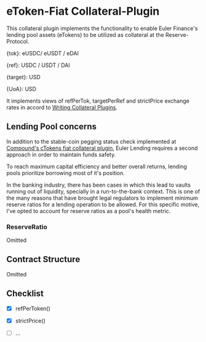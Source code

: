 # eToken-Fiat Collateral-Plugin

This collateral plugin implements the functionality to enable Euler Finance's lending pool assets (eTokens) to be utilized as collateral at the Reserve-Protocol.

{tok}: eUSDC/ eUSDT / eDAI

{ref}: USDC / USDT / DAI

{target}: USD

{UoA}: USD

It implements views of refPerTok, targetPerRef and strictPrice exchange rates in accord to [Writing Collateral Plugins](https://github.com/reserve-protocol/protocol/blob/master/docs/collateral.md).

## Lending Pool concerns

In addition to the stable-coin pegging status check implemented at [Compound's cTokens fiat collateral plugin](https://github.com/reserve-protocol/protocol/blob/master/contracts/plugins/assets/CTokenFiatCollateral.sol), Euler Lending requires a second approach in order to maintain funds safety.

To reach maximum capital efficiency and better overall returns, lending pools prioritize borrowing most of it's position.

In the banking industry, there has been cases in which this lead to vaults running out of liquidity, specially in a run-to-the-bank context. This is one of the many reasons that have brought legal regulators to implement minimum reserve ratios for a lending operation to be allowed.
For this specific motive, I've opted to account for reserve ratios as a pool's health metric.

### ReserveRatio 

Omitted 

## Contract Structure

Omitted

## Checklist
- [x] refPerToken()
- [x] strictPrice()
- [ ] ...


